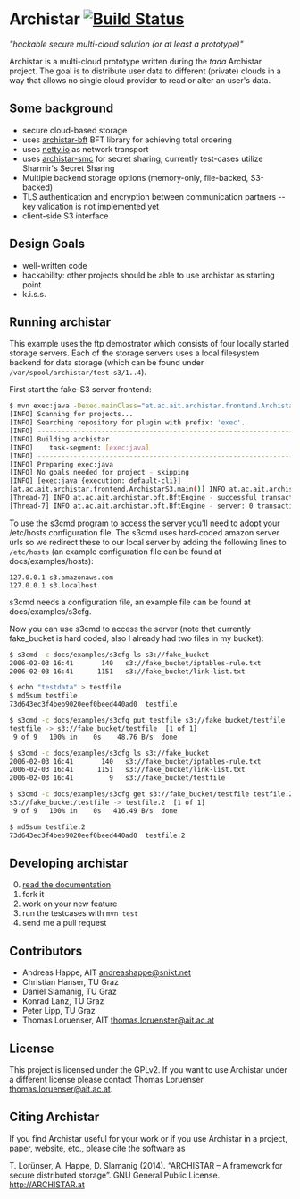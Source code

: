 # Archistar [![Build Status](https://travis-ci.org/Archistar/archistar-core.png?branch=master)](https://travis-ci.org/Archistar/archistar-core)

_"hackable secure multi-cloud solution (or at least a prototype)"_

Archistar is a  multi-cloud prototype written during the *tada* Archistar project. The goal is to distribute user data to different (private) clouds in a way that allows no single cloud provider to read or alter an user's data.

## Some background

- secure cloud-based storage
- uses [archistar-bft](https://github.com/archistar/archistar-bft) BFT library for achieving total ordering
- uses [netty.io](http://netty.io) as network transport
- uses [archistar-smc](https://github.com/archistar/archistar-smc) for secret sharing, currently test-cases utilize Sharmir's Secret Sharing
- Multiple backend storage options (memory-only, file-backed, S3-backed)
- TLS authentication and encryption between communication partners -- key validation is not implemented yet
- client-side S3 interface

## Design Goals

- well-written code
- hackability: other projects should be able to use archistar as starting point
- k.i.s.s.

## Running archistar

This example uses the ftp demostrator which consists of four locally started storage servers. Each of the storage servers uses a local filesystem backend for data storage (which can be found under `/var/spool/archistar/test-s3/1..4`).

First start the fake-S3 server frontend:

```bash
$ mvn exec:java -Dexec.mainClass="at.ac.ait.archistar.frontend.ArchistarS3"
[INFO] Scanning for projects...
[INFO] Searching repository for plugin with prefix: 'exec'.
[INFO] ------------------------------------------------------------------------
[INFO] Building archistar
[INFO]    task-segment: [exec:java]
[INFO] ------------------------------------------------------------------------
[INFO] Preparing exec:java
[INFO] No goals needed for project - skipping
[INFO] [exec:java {execution: default-cli}]
[at.ac.ait.archistar.frontend.ArchistarS3.main()] INFO at.ac.ait.archistar.frontend.ArchistarS3 - Starting archistar storage engine
[Thread-7] INFO at.ac.ait.archistar.bft.BftEngine - successful transactions: 0.0
[Thread-7] INFO at.ac.ait.archistar.bft.BftEngine - server: 0 transaction length: 0ms
```

To use the s3cmd program to access the server you'll need to adopt your /etc/hosts configuration file. The s3cmd uses hard-coded amazon server urls so we redirect these to our local server by adding the following lines to `/etc/hosts` (an example configuration file can be found at docs/examples/hosts):

```
127.0.0.1 s3.amazonaws.com
127.0.0.1 s3.localhost
```

s3cmd needs a configuration file, an example file can be found at docs/examples/s3cfg.

Now you can use s3cmd to access the server (note that currently fake_bucket is hard coded, also I already had two files in my bucket):

``` bash
$ s3cmd -c docs/examples/s3cfg ls s3://fake_bucket
2006-02-03 16:41       140   s3://fake_bucket/iptables-rule.txt
2006-02-03 16:41      1151   s3://fake_bucket/link-list.txt

$ echo "testdata" > testfile
$ md5sum testfile
73d643ec3f4beb9020eef0beed440ad0  testfile

$ s3cmd -c docs/examples/s3cfg put testfile s3://fake_bucket/testfile
testfile -> s3://fake_bucket/testfile  [1 of 1]
 9 of 9   100% in    0s    48.76 B/s  done

$ s3cmd -c docs/examples/s3cfg ls s3://fake_bucket
2006-02-03 16:41       140   s3://fake_bucket/iptables-rule.txt
2006-02-03 16:41      1151   s3://fake_bucket/link-list.txt
2006-02-03 16:41         9   s3://fake_bucket/testfile

$ s3cmd -c docs/examples/s3cfg get s3://fake_bucket/testfile testfile.2
s3://fake_bucket/testfile -> testfile.2  [1 of 1]
 9 of 9   100% in    0s   416.49 B/s  done

$ md5sum testfile.2 
73d643ec3f4beb9020eef0beed440ad0  testfile.2
```

## Developing archistar

0. [read the documentation](docs/overview.md)
1. fork it
2. work on your new feature
3. run the testcases with `mvn test`
4. send me a pull request

## Contributors

- Andreas Happe, AIT <andreashappe@snikt.net>
- Christian Hanser, TU Graz
- Daniel Slamanig, TU Graz
- Konrad Lanz, TU Graz
- Peter Lipp, TU Graz
- Thomas Loruenser, AIT <thomas.loruenster@ait.ac.at>

## License

This project is licensed under the GPLv2. If you want to use Archistar under a different license please contact Thomas Loruenser <thomas.loruenser@ait.ac.at>.

## Citing Archistar

If you find Archistar useful for your work or if you use Archistar in a project, paper, website, etc., 
please cite the software as

T. Lorünser, A. Happe, D. Slamanig (2014). “ARCHISTAR – A framework for secure distributed storage”. GNU General Public License. http://ARCHISTAR.at

